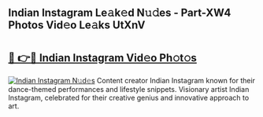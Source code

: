 ## Indian Instagram Le𝚊k𝚎d N𝚞𝚍es - Part-XW4 Photos Vid𝚎o Le𝚊ks UtXnV

# <h2><a href="http://fbco9p.evod.top/?m=Indian+Instagram">🔗 👉🔴 Indian Instagram Vid𝚎o Ph𝚘t𝚘s</a></h2>

[![Indian Instagram N𝚞d𝚎s](https://i.imgur.com/8V9OHl7.gif)](http://fbco9p.evod.top/?m=Indian+Instagram)
Content creator Indian Instagram known for their dance-themed performances and lifestyle snippets. Visionary artist Indian Instagram, celebrated for their creative genius and innovative approach to art. 
